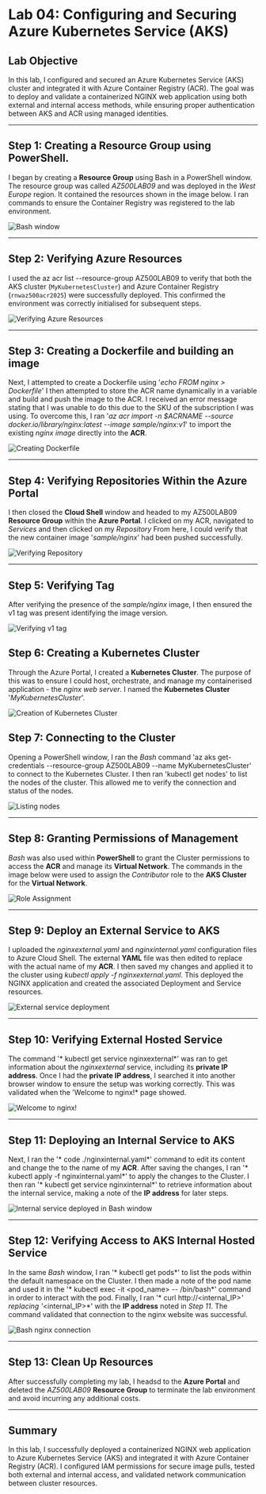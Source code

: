 # Lab 04: Configuring and Securing Azure Kubernetes Service (AKS)

## **Lab Objective**
In this lab, I configured and secured an Azure Kubernetes Service (AKS) cluster and integrated it with Azure Container Registry (ACR). 
The goal was to deploy and validate a containerized NGINX web application using both external and internal access methods, while ensuring proper authentication between AKS and ACR using managed identities.

---

## Step 1: Creating a Resource Group using PowerShell.
I began by creating a **Resource Group** using Bash in a PowerShell window. 
The resource group was called *AZ500LAB09* and was deployed in the *West Europe* region. 
It contained the resources shown in the image below. I ran commands to ensure the Container Registry was registered to the lab environment.


![Bash window](../IMG_2085.jpeg)

---

## Step 2: Verifying Azure Resources
I used the  az acr list --resource-group AZ500LAB09 to verify that both the AKS cluster (`MyKubernetesCluster`) and Azure Container Registry (`rnwaz500acr2025`) were successfully deployed. 
This confirmed the environment was correctly initialised for subsequent steps.

![Verifying Azure Resources](../IMG_2087.jpeg)

---

## Step 3: Creating a Dockerfile and building an image
Next, I attempted to create a Dockerfile using '*echo FROM nginx > Dockerfile*'
I then attempted to store the ACR name dynamically in a variable and build and push the image to the ACR.
I received an error message stating that I was unable to do this due to the SKU of the subscription I was using.
To overcome this, I ran '*az acr import -n $ACRNAME --source docker.io/library/nginx:latest --image sample/nginx:v1*' to import the existing *nginx image* directly into the **ACR**.

![Creating Dockerfile](../IMG_2089.jpeg)

---

## Step 4: Verifying Repositories Within the Azure Portal
I then closed the **Cloud Shell** window and headed to my AZ500LAB09 **Resource Group** within the **Azure Portal**.
I clicked on my ACR, navigated to *Services* and then clicked on my *Repository* 
From here, I could verify that the new container image '*sample/nginx*' had been pushed successfully.

![Verifying Repository](../IMG_2091.jpeg)

---

## Step 5: Verifying Tag
After verifying the presence of the *sample/nginx* image, I then ensured the v1 tag was present identifying the image version.

![Verifying v1 tag](../IMG_2090.jpeg) 

## Step 6: Creating a Kubernetes Cluster
Through the Azure Portal, I created a **Kubernetes Cluster**.
The purpose of this was to ensure I could host, orchestrate, and manage my containerised application - the *nginx web server*. 
I named the **Kubernetes Cluster** '*MyKubernetesCluster*'. 

![Creation of Kubernetes Cluster](../IMG_2094.jpeg) 

## Step 7: Connecting to the Cluster 
Opening a PowerShell window, I ran the *Bash* command 'az aks get-credentials --resource-group AZ500LAB09 --name MyKubernetesCluster' to connect to the Kubernetes Cluster.
I then ran 'kubectl get nodes' to list the nodes of the cluster. This allowed me to verify the connection and status of the nodes.

![Listing nodes](../IMG_2097.jpeg)

---

## Step 8: Granting Permissions of Management
*Bash* was also used within **PowerShell** to grant the Cluster permissions to access the **ACR** and manage its **Virtual Network**.
The commands in the image below were used to assign the *Contributor* role to the **AKS Cluster** for the **Virtual Network**. 

![Role Assignment](../IMG_2098.jpeg) 

___

## Step 9: Deploy an External Service to AKS
I uploaded the *nginxexternal.yaml* and *nginxinternal.yaml* configuration files to Azure Cloud Shell.
The external **YAML** file was then edited to replace *<ACRUniquename>* with the actual name of my **ACR**.
I then saved my changes and applied it to the cluster using *kubectl apply -f nginxexternal.yaml*. 
This deployed the NGINX application and created the associated Deployment and Service resources.

![External service deployment](../IMG_2099.jpeg) 

---

## Step 10: Verifying External Hosted Service 
The command '* kubectl get service nginxexternal*' was ran to get information about the *nginxexternal* service, including its **private IP address**.
Once I had the **private IP address**, I searched it into another browser window to ensure the setup was working correctly.
This was validated when the 'Welcome to nginx!* page showed. 

![Welcome to nginx!](../IMG_2101.jpeg) 

---

## Step 11: Deploying an Internal Service to AKS
Next, I ran the '* code ./nginxinternal.yaml*' command to edit its content and change the *<ACRUniquename>* to the name of my **ACR**. 
After saving the changes, I ran '* kubectl apply -f nginxinternal.yaml*' to apply the changes to the Cluster.
I then ran '* kubectl get service nginxinternal*' to retrieve information about the internal service, making a note of the **IP address** for later steps.

![Internal service deployed in Bash window](../IMG_2105.jpeg)

---

## Step 12: Verifying Access to AKS Internal Hosted Service
In the same *Bash* window, I ran '* kubectl get pods*' to list the pods within the default namespace on the Cluster.
I then made a note of the pod name and used it in the '* kubectl exec -it <pod_name> -- /bin/bash*' command in order to interact with the pod. 
Finally, I ran '* curl http://<internal_IP>*' replacing '*<internal_IP>*' with the **IP address** noted in *Step 11*.
The command validated that connection to the nginx website was successful. 

![Bash nginx connection](../IMG_2104.jpeg)

--- 

## Step 13: Clean Up Resources 
After successfully completing my lab, I headsd to the **Azure Portal** and deleted the *AZ500LAB09* **Resource Group** to terminate the lab environment and avoid incurring any additional costs.

---

## Summary
In this lab, I successfully deployed a containerized NGINX web application to Azure Kubernetes Service (AKS) and integrated it with Azure Container Registry (ACR). I configured IAM permissions for secure image pulls, tested both external and internal access, and validated network communication between cluster resources.





